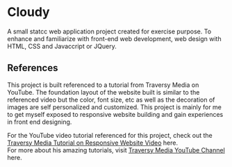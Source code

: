 # Cloudy

A small statcc web application project created for exercise purpose. To enhance and familiarize with front-end web development, web design with HTML, CSS and Javaccript or JQuery.  
## References

This project is built referenced to a tutorial from Traversy Media on YouTube. The foundation layout of the website built is similar to the referenced video but the color, font size, etc as well as the decoration of images are self personalized and customized. This project is mainly for me to get myself exposed to responsive website building and gain experiences in front end designing.

For the YouTube video tutorial referenced for this project, check out the [Traversy Media Tutorial on Responsive Website Video](https://www.youtube.com/watch?v=p0bGHP-PXD4) here.\
For more about his amazing tutorials, visit [Traversy Media YouTube Channel](https://www.youtube.com/channel/UC29ju8bIPH5as8OGnQzwJyA) here.

